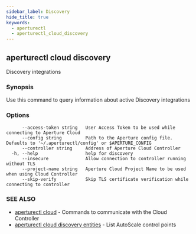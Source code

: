 ```yaml
---
sidebar_label: Discovery
hide_title: true
keywords:
  - aperturectl
  - aperturectl_cloud_discovery
---
```


<!-- markdownlint-disable -->

## aperturectl cloud discovery

Discovery integrations

### Synopsis

Use this command to query information about active Discovery integrations

### Options

```
      --access-token string   User Access Token to be used while connecting to Aperture Cloud
      --config string         Path to the Aperture config file. Defaults to '~/.aperturectl/config' or $APERTURE_CONFIG
      --controller string     Address of Aperture Cloud Controller
  -h, --help                  help for discovery
      --insecure              Allow connection to controller running without TLS
      --project-name string   Aperture Cloud Project Name to be used when using Cloud Controller
      --skip-verify           Skip TLS certificate verification while connecting to controller
```

### SEE ALSO

- [aperturectl cloud](/reference/aperture-cli/aperturectl/cloud/cloud.md) - Commands to communicate with the Cloud Controller
- [aperturectl cloud discovery entities](/reference/aperture-cli/aperturectl/cloud/discovery/entities/entities.md) - List AutoScale control points
